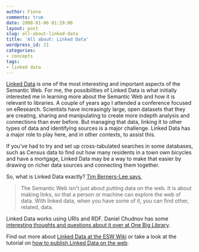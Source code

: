 ```yaml
---
author: Fiona
comments: true
date: 2008-01-06 01:29:08
layout: post
slug: all-about-linked-data
title: 'All about: Linked Data'
wordpress_id: 21
categories:
- concepts
tags:
- linked data
---
```


[Linked Data](http://en.wikipedia.org/wiki/Linked_Data) is one of the most interesting and important aspects of the Semantic Web. For me, the possibilities of Linked Data is what initially interested me in learning more about the Semantic Web and how it is relevant to libraries. A couple of years ago I attended a conference focused on eResearch. Scientists have increasingly large, open datasets that they are creating, sharing and manipulating to create more indepth analysis and connections than ever before. But managing that data, linking it to other types of data and identifying sources is a major challenge. Linked Data has a major role to play here, and in other contexts, to assist this.

If you've had to try and set up cross-tabulated searches in some databases, such as Census data to find out how many residents in a town own bicycles and have a mortgage, Linked Data may be a way to make that easier by drawing on richer data sources and connecting them together.

So, what is Linked Data exactly? [Tim Berners-Lee says](http://www.w3.org/DesignIssues/LinkedData.html),


> The Semantic Web isn't just about putting data on the web. It is about making links, so that a person or machine can explore the web of data.  With linked data, when you have some of it, you can find other, related, data.


Linked Data works using URIs and RDF. Daniel Chudnov has some [interesting thoughts and questions about it over at One Big Library](http://onebiglibrary.net/story/ongoing-questions-about-linked-data-and-the-semantic-web).

Find out more about [Linked Data at the ESW Wiki](http://esw.w3.org/topic/LinkedData) or take a look at the tutorial on [how to publish Linked Data on the web](http://www4.wiwiss.fu-berlin.de/bizer/pub/LinkedDataTutorial/).
